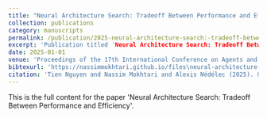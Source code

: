 ```yaml
---
title: "Neural Architecture Search: Tradeoff Between Performance and Efficiency"
collection: publications
category: manuscripts
permalink: /publication/2025-neural-architecture-search:-tradeoff-between-performance-and-efficiency
excerpt: 'Publication titled 'Neural Architecture Search: Tradeoff Between Performance and Efficiency' by Tien Nguyen and Nassim Mokhtari and Alexis Nédélec.'
date: 2025-01-01
venue: 'Proceedings of the 17th International Conference on Agents and Artificial Intelligence - Volume 3: ICAART'
bibtexurl: 'https://nassimmokhtari.github.io/files\neural-architecture-search:-tradeoff-between-performance-and-efficiency.bib'
citation: 'Tien Nguyen and Nassim Mokhtari and Alexis Nédélec (2025). &quot;Neural Architecture Search: Tradeoff Between Performance and Efficiency.&quot; <i>Proceedings of the 17th International Conference on Agents and Artificial Intelligence - Volume 3: ICAART</i>.'
---
```

This is the full content for the paper 'Neural Architecture Search: Tradeoff Between Performance and Efficiency'.
